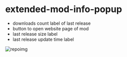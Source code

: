 # extended-mod-info-popup

- downloads count label of last release
- button to open website page of mod
- last release size label
- last release update time label

![repoimg](https://repository-images.githubusercontent.com/774037359/dfb99c42-5fdb-458d-9b68-1bb87f6cc26b)
